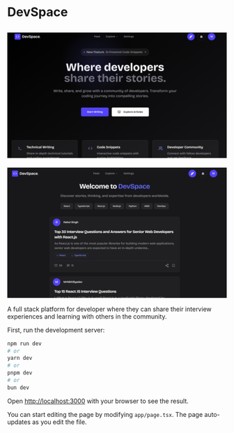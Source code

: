  # DevSpace
![image](/public/hero.png)
-----------------------------------------
![image](/public/feed.png)

A full stack platform for developer where they can share their interview experiences and learning with others in the community.

First, run the development server:

```bash
npm run dev
# or
yarn dev
# or
pnpm dev
# or
bun dev
```

Open [http://localhost:3000](http://localhost:3000) with your browser to see the result.

You can start editing the page by modifying `app/page.tsx`. The page auto-updates as you edit the file.





